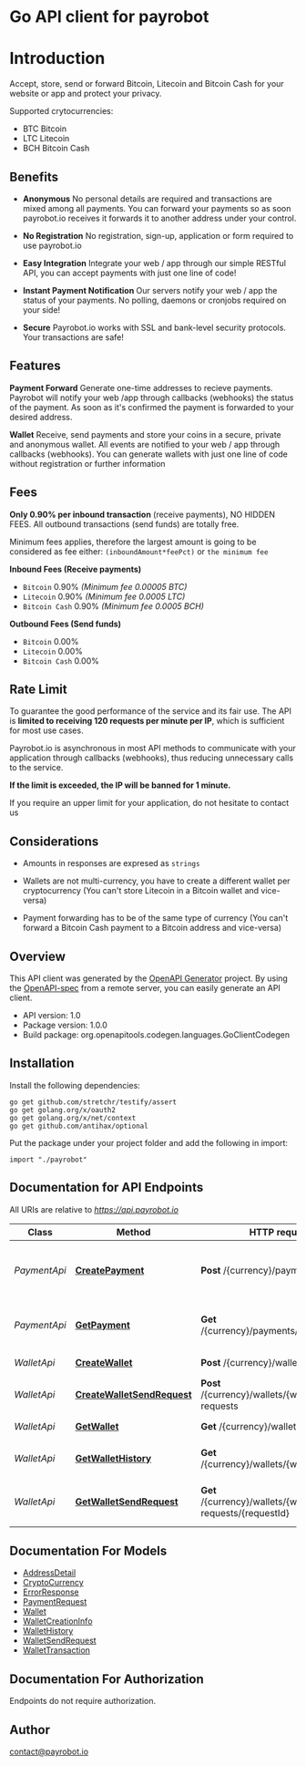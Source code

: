 # Go API client for payrobot

# Introduction
Accept, store, send or forward Bitcoin, Litecoin and Bitcoin Cash for your website or app and protect your privacy.

Supported crytocurrencies:
  * BTC Bitcoin
  * LTC Litecoin
  * BCH Bitcoin Cash


## Benefits

  * **Anonymous** No personal details are required and transactions are mixed among all payments. You can forward your payments so as soon payrobot.io receives it forwards it to another address under your control.
  
  * **No Registration** No registration, sign-up, application or form required to use payrobot.io
  
  * **Easy Integration** Integrate your web / app through our simple RESTful API, you can accept payments with just one line of code!
  
  * **Instant Payment Notification** Our servers notify your web / app the status of your payments. No polling, daemons or cronjobs required on your side!
  
  * **Secure** Payrobot.io works with SSL and bank-level security protocols. Your transactions are safe!


## Features
**Payment Forward**
Generate one-time addresses to recieve payments. Payrobot will notify your web /app through callbacks (webhooks) the status of the payment. As soon as it's confirmed the payment is forwarded to your desired address.

**Wallet**
Receive, send payments and store your coins in a secure, private and anonymous wallet. All events are notified to your web / app through callbacks (webhooks). You can generate wallets with just one line of code without registration or further information

## Fees
**Only 0.90% per inbound transaction** (receive payments), NO HIDDEN FEES. All outbound transactions (send funds) are totally free.

Minimum fees applies, therefore the largest amount is going to be considered as fee either: `(inboundAmount*feePct)` or `the minimum fee`

**Inbound Fees (Receive payments)**

  - `Bitcoin` 0.90% *(Minimum fee 0.00005 BTC)*
  - `Litecoin` 0.90% *(Minimum fee 0.0005 LTC)*
  - `Bitcoin Cash` 0.90% *(Minimum fee 0.0005 BCH)*
  

**Outbound Fees (Send funds)**

  - `Bitcoin` 0.00%
  - `Litecoin` 0.00%
  - `Bitcoin Cash` 0.00%


## Rate Limit
To guarantee the good performance of the service and its fair use. The API is **limited to receiving 120 requests per minute per IP**, which is sufficient for most use cases.

Payrobot.io is asynchronous in most API methods to communicate with your application through callbacks (webhooks), thus reducing unnecessary calls to the service.

**If the limit is exceeded, the IP will be banned for 1 minute.**

If you require an upper limit for your application, do not hesitate to contact us

## Considerations

  * Amounts in responses are expresed as `strings`
  
  * Wallets are not multi-currency, you have to create a different wallet per cryptocurrency (You can't store Litecoin in a Bitcoin wallet and vice-versa)
  
  * Payment forwarding has to be of the same type of currency (You can't forward a Bitcoin Cash payment to a Bitcoin address and vice-versa)
  


## Overview
This API client was generated by the [OpenAPI Generator](https://openapi-generator.tech) project.  By using the [OpenAPI-spec](https://www.openapis.org/) from a remote server, you can easily generate an API client.

- API version: 1.0
- Package version: 1.0.0
- Build package: org.openapitools.codegen.languages.GoClientCodegen

## Installation

Install the following dependencies:

```shell
go get github.com/stretchr/testify/assert
go get golang.org/x/oauth2
go get golang.org/x/net/context
go get github.com/antihax/optional
```

Put the package under your project folder and add the following in import:

```golang
import "./payrobot"
```

## Documentation for API Endpoints

All URIs are relative to *https://api.payrobot.io*

Class | Method | HTTP request | Description
------------ | ------------- | ------------- | -------------
*PaymentApi* | [**CreatePayment**](docs/PaymentApi.md#createpayment) | **Post** /{currency}/payments | Generate a new one-use address to receive a payment
*PaymentApi* | [**GetPayment**](docs/PaymentApi.md#getpayment) | **Get** /{currency}/payments/{paymentId} | Get detailed information about a payment
*WalletApi* | [**CreateWallet**](docs/WalletApi.md#createwallet) | **Post** /{currency}/wallets | Create new wallet
*WalletApi* | [**CreateWalletSendRequest**](docs/WalletApi.md#createwalletsendrequest) | **Post** /{currency}/wallets/{walletId}/send-requests | Send funds from a wallet
*WalletApi* | [**GetWallet**](docs/WalletApi.md#getwallet) | **Get** /{currency}/wallets/{walletId} | Get Wallet information
*WalletApi* | [**GetWalletHistory**](docs/WalletApi.md#getwallethistory) | **Get** /{currency}/wallets/{walletId}/history | Get last transactions of wallet
*WalletApi* | [**GetWalletSendRequest**](docs/WalletApi.md#getwalletsendrequest) | **Get** /{currency}/wallets/{walletId}/send-requests/{requestId} | Obtain information of a send request


## Documentation For Models

 - [AddressDetail](docs/AddressDetail.md)
 - [CryptoCurrency](docs/CryptoCurrency.md)
 - [ErrorResponse](docs/ErrorResponse.md)
 - [PaymentRequest](docs/PaymentRequest.md)
 - [Wallet](docs/Wallet.md)
 - [WalletCreationInfo](docs/WalletCreationInfo.md)
 - [WalletHistory](docs/WalletHistory.md)
 - [WalletSendRequest](docs/WalletSendRequest.md)
 - [WalletTransaction](docs/WalletTransaction.md)


## Documentation For Authorization

 Endpoints do not require authorization.



## Author

contact@payrobot.io

